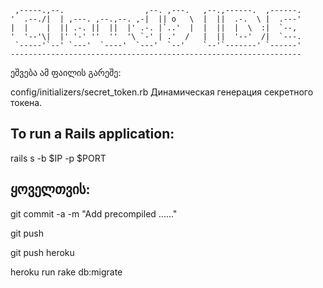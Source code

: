 
     ,-----.,--.                  ,--. ,---.   ,--.,------.  ,------.
    '  .--./|  | ,---. ,--.,--. ,-|  || o   \  |  ||  .-.  \ |  .---'
    |  |    |  || .-. ||  ||  |' .-. |`..'  |  |  ||  |  \  :|  `--, 
    '  '--'\|  |' '-' ''  ''  '\ `-' | .'  /   |  ||  '--'  /|  `---.
     `-----'`--' `---'  `----'  `---'  `--'    `--'`-------' `------'
    ----------------------------------------------------------------- 



ეშვება ამ ფაილის გარეშე:

config/initializers/secret_token.rb  Динамическая генерация секретного токена. 

## To run a Rails application:

rails s -b $IP -p $PORT

## ყოველთვის:

git commit -a -m "Add precompiled ......"

git push

git push heroku

heroku run rake db:migrate
